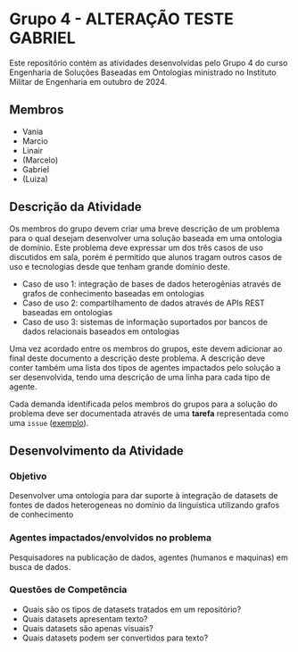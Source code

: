 # Grupo 4 - **ALTERAÇÃO TESTE GABRIEL**

Este repositório contém as atividades desenvolvidas pelo Grupo 4 do curso Engenharia de Soluções Baseadas em Ontologias ministrado no Instituto Militar de Engenharia em outubro de 2024.

## Membros

- Vania
- Marcio
- Linair
- (Marcelo)
- Gabriel
- (Luiza)

## Descrição da Atividade

Os membros do grupo devem criar uma breve descrição de um problema para o qual desejam desenvolver uma solução baseada em uma ontologia de domínio. Este problema deve expressar um dos três casos de uso discutidos em sala, porém é permitido que alunos tragam outros casos de uso e tecnologias desde que tenham grande domínio deste.

- Caso de uso 1: integração de bases de dados heterogênias através de grafos de conhecimento baseadas em ontologias
- Caso de uso 2: compartilhamento de dados através de APIs REST baseadas em ontologias
- Caso de uso 3: sistemas de informação suportados por bancos de dados relacionais baseados em ontologias

Uma vez acordado entre os membros do grupos, este devem adicionar ao final deste documento a descrição deste problema. A descrição deve conter também uma lista dos tipos de agentes impactados pelo solução a ser desenvolvida, tendo uma descrição de uma linha para cada tipo de agente.

Cada demanda identificada pelos membros do grupos para a solução do problema deve ser documentada através de uma **tarefa** representada como uma `issue` ([exemplo](https://github.com/ime-course-2024/grupo-1/issues/1)).

## Desenvolvimento da Atividade 

### Objetivo
Desenvolver uma ontologia para dar suporte à integração de datasets de fontes de dados heterogeneas no domínio da linguística utilizando grafos de conhecimento 

### Agentes impactados/envolvidos no problema
Pesquisadores na publicação de dados, agentes (humanos e maquinas) em busca de dados.


### Questões de Competência
* Quais são os tipos de datasets tratados em um repositório?
* Quais datasets apresentam texto?
* Quais datasets são apenas visuais?
* Quais datasets podem ser convertidos para texto?
